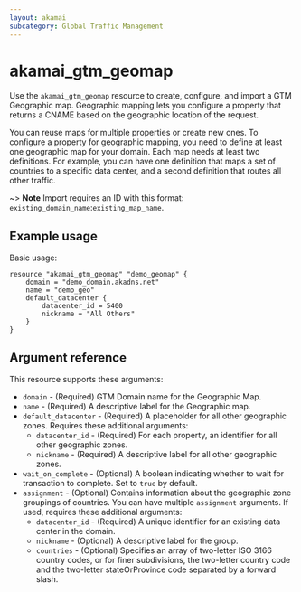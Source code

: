 ```yaml
---
layout: akamai
subcategory: Global Traffic Management  
---
```


# akamai_gtm_geomap

Use the `akamai_gtm_geomap` resource to create, configure, and import a GTM Geographic map. Geographic mapping lets you configure a property that returns a CNAME based on the geographic location of the request.

You can reuse maps for multiple properties or create new ones. To configure a property for geographic mapping, you need to define at least one geographic map for your domain. Each map needs at least two definitions. For example, you can have one definition that maps a set of countries to a specific data center, and a second definition that routes all other traffic.

~> **Note** Import requires an ID with this format: `existing_domain_name`:`existing_map_name`.

## Example usage

Basic usage:

```
resource "akamai_gtm_geomap" "demo_geomap" {
    domain = "demo_domain.akadns.net"
    name = "demo_geo"
    default_datacenter {
        datacenter_id = 5400
        nickname = "All Others"
    }
}
```

## Argument reference

This resource supports these arguments:

* `domain` - (Required) GTM Domain name for the Geographic Map.
* `name` - (Required) A descriptive label for the Geographic map.
* `default_datacenter` - (Required) A placeholder for all other geographic zones. Requires these additional arguments:
  * `datacenter_id` - (Required) For each property, an identifier for all other geographic zones.
  * `nickname` - (Required) A descriptive label for all other geographic zones.
* `wait_on_complete` - (Optional) A boolean indicating whether to wait for transaction to complete. Set to `true` by default.
* `assignment` - (Optional) Contains information about the geographic zone groupings of countries. You can have multiple `assignment` arguments. If used, requires these additional arguments:
  * `datacenter_id` - (Required) A unique identifier for an existing data center in the domain.
  * `nickname` - (Optional) A descriptive label for the group.
  * `countries` - (Optional) Specifies an array of two-letter ISO 3166 country codes, or for finer subdivisions, the two-letter country code and the two-letter stateOrProvince code separated by a forward slash.
